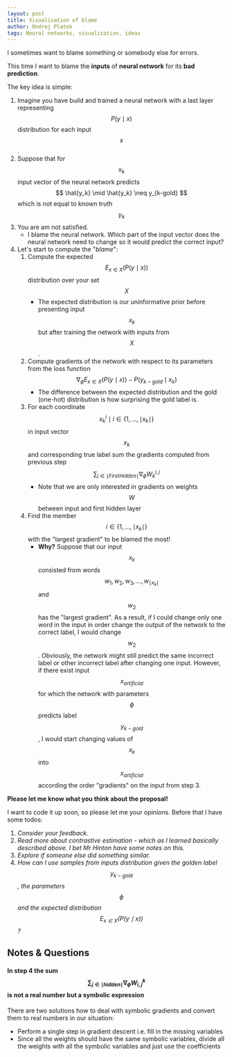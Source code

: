 ```yaml
---
layout: post
title: Visualisation of blame 
author: Ondrej Platek
tags: Neural networks, visualisation, ideas
---
```


I sometimes want to blame something or somebody else for errors.

This time I want to blame the **inputs** of **neural network** for its **bad prediction**.

The key idea is simple:

1. Imagine you have build and trained a neural network with a last layer representing $$ P(y \mid x) $$ distribution for each input $$ x $$. 
2. Suppose that for $$ x_k $$ input vector of the neural network predicts $$ \hat{y_k} \mid \hat{y_k} \neq y_{k-gold} $$ which is not equal to known truth $$ y_k $$
3. You are am not satisfied. 
    - I blame the neural network. Which part of the input vector does the neural network need to change so it would predict the correct input?
4. Let's start to compute the "*blame*":
    1. Compute the expected $$ E_{x \in X}(P(y \mid x)) $$ distribution over your set $$ X $$
        - The expected distribution is our uninformative prior  before presenting input $$ x_k $$ but after training the network with inputs from $$ X $$.
    2. Compute gradients of the network with respect to its parameters from the loss function $$ \nabla_{\phi} E_{x \in X}(P(y \mid x)) - P(y_{k-gold} \mid x_k) $$ 
        - The difference between the expected distribution and the gold (one-hot) distribution is how surprising the gold label is.
    3. For each coordinate $$ x^i_k \mid i \in \{1, ..., \mid x_k \mid \} $$ in input vector $$ x_k $$ and corresponding true label sum the gradients computed from previous step $$ \sum_{j \in \mid FirstHidden \mid}{\nabla_{\phi} W^{i,j}_k} $$
        - Note that we are only interested in gradients on weights $$ W $$ between input and first hidden layer 
    4. Find the member $$ i \in \{1, ..., \mid x_k \mid \} $$ with the "largest gradient" to be blamed the most!
        - **Why?** Suppose that our input $$ x_k $$ consisted from words $$ w_1, w_2, w_3, ..., w_{\mid x_k \mid} $$ and $$ w_2 $$ has the "largest gradient". As a result, if I could change only one word in the input in order change the output of the network to the correct label, I would change $$ w_2 $$. Obviously, the network might still predict the same incorrect label or other incorrect label after changing one input. However, if there exist input $$ x_{artificial} $$ for which the network with parameters $$ \phi $$ predicts label $$ y_{k-gold} $$, I would start changing values of $$ x_k $$ into $$ x_{artificial} $$ according the order "gradients" on the input from step 3.

**Please let me know what you think about the proposal!**

I want to code it up soon, so please let me your opinions.
Before that I have some todos: 

1. *Consider your feedback.*
2. *Read more about contrastive estimation - which as I learned basically described above. I bet Mr Hinton have some notes on this.*
3. *Explore if someone else did something similar.*
4. *How can I use samples from inputs distribution given the golden label $$ y_{k-gold} $$, the parameters $$ \phi $$ and the expected distribution $$ E_{x \in X}(P(y \mid x)) $$?*

Notes & Questions
-----------------

#### In step 4 the sum $$ \sum_{j \in \mid hidden \mid}{\nabla_{\phi} W^k_{i,j}} $$ is not a real number but a symbolic expression 
There are two solutions how to deal with symbolic gradients and convert them to real numbers in our situation:

- Perform a single step in gradient descent i.e. fill in the missing variables
- Since all the weights should have the same symbolic variables, divide all the weights with all the symbolic variables and just use the coefficients
